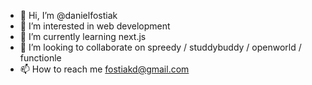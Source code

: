 - 👋 Hi, I’m @danielfostiak
- 👀 I’m interested in web development
- 🌱 I’m currently learning next.js
- 💞️ I’m looking to collaborate on spreedy / studdybuddy / openworld / functionle
- 📫 How to reach me fostiakd@gmail.com

<!---
danielfostiak/danielfostiak is a ✨ special ✨ repository because its `README.md` (this file) appears on your GitHub profile.
You can click the Preview link to take a look at your changes.
--->
